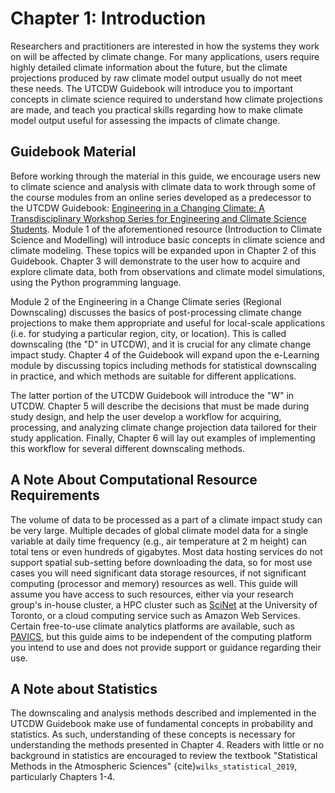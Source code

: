 # Chapter 1: Introduction

Researchers and practitioners are interested in how the systems they work on will be affected by climate change. For many applications, users require highly detailed climate information about the future, but the climate projections produced by raw climate model output usually do not meet these needs. The UTCDW Guidebook will introduce you to important concepts in climate science required to understand how climate projections are made, and teach you practical skills regarding how to make climate model output useful for assessing the impacts of climate change.

## Guidebook Material

Before working through the material in this guide, we encourage users new to climate science and analysis with climate data to work through some of the course modules from an online series developed as a predecessor to the UTCDW Guidebook: [Engineering in a Changing Climate: A Transdisciplinary Workshop Series for Engineering and Climate Science Students](https://edtech.engineering.utoronto.ca/project/engineering-changing-climate). Module 1 of the aforementioned resource (Introduction to Climate Science and Modelling) will introduce basic concepts in climate science and climate modeling. These topics will be expanded upon in Chapter 2 of this Guidebook. Chapter 3 will demonstrate to the user how to acquire and explore climate data, both from observations and climate model simulations, using the Python programming language.

Module 2 of the Engineering in a Change Climate series (Regional Downscaling) discusses the basics of post-processing climate change projections to make them appropriate and useful for local-scale applications (i.e. for studying a particular region, city, or location). This is called downscaling (the "D" in UTCDW), and it is crucial for any climate change impact study. Chapter 4 of the Guidebook will expand upon the e-Learning module by discussing topics including methods for statistical downscaling in practice, and which methods are suitable for different applications.

The latter portion of the UTCDW Guidebook will introduce the "W" in UTCDW. Chapter 5 will describe the decisions that must be made during study design, and help the user develop a workflow for acquiring, processing, and analyzing climate change projection data tailored for their study application. Finally, Chapter 6 will lay out examples of implementing this workflow for several different downscaling methods.

## A Note About Computational Resource Requirements

The volume of data to be processed as a part of a climate impact study can be very large. Multiple decades of global climate model data for a single variable at daily time frequency (e.g., air temperature at 2 m height) can total tens or even hundreds of gigabytes. Most data hosting services do not support spatial sub-setting before downloading the data, so for most use cases you will need significant data storage resources, if not significant computing (processor and memory) resources as well. This guide will assume you have access to such resources, either via your research group's in-house cluster, a HPC cluster such as [SciNet](https://www.scinethpc.ca/) at the University of Toronto, or a cloud computing service such as Amazon Web Services. Certain free-to-use climate analytics platforms are available, such as [PAVICS](https://pavics.ouranos.ca/index.html), but this guide aims to be independent of the computing platform you intend to use and does not provide support or guidance regarding their use.

## A Note about Statistics

The downscaling and analysis methods described and implemented in the UTCDW Guidebook make use of fundamental concepts in probability and statistics. As such, understanding of these concepts is necessary for understanding the methods presented in Chapter 4. Readers with little or no background in statistics are encouraged to review the textbook "Statistical Methods in the Atmospheric Sciences" {cite}`wilks_statistical_2019`, particularly Chapters 1-4. 